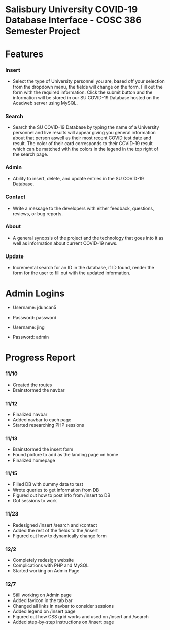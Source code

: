 # Salisbury University COVID-19 Database Interface - COSC 386 Semester Project

# Features

### Insert
- Select the type of University personnel you are, based off your selection from the dropdown menu, the fields will change on the form. Fill out the form with the required information. Click the submit button and the information will be stored in our SU COVID-19 Database hosted on the Acadweb server using MySQL.

### Search
- Search the SU COVID-19 Database by typing the name of a University personnel and live results will appear giving you general information about that person aswell as their most recent COVID test date and result. The color of their card corresponds to their COVID-19 result which can be matched with the colors in the legend in the top right of the search page.

### Admin
- Ability to insert, delete, and update entries in the SU COVID-19 Database.

### Contact
- Write a message to the developers with either feedback, questions, reviews, or bug reports.

### About
- A general synopsis of the project and the technology that goes into it as well as information about current COVID-19 news.

### Update
- Incremental search for an ID in the database, if ID found, render the form for the user to fill out with the updated information.

# Admin Logins
- Username: jduncan5
- Password: password

- Username: jing
- Password: admin

# Progress Report

### 11/10
- Created the routes
- Brainstormed the navbar

### 11/12
- Finalized navbar
- Added navbar to each page
- Started researching PHP sessions

### 11/13
- Brainstormed the insert form
- Found picture to add as the landing page on home
- Finalized homepage

### 11/15
- Filled DB with dummy data to test
- Wrote queries to get information from DB
- Figured out how to post info from /insert to DB
- Got sessions to work

### 11/23 
- Redesigned /insert /search and /contact
- Added the rest of the fields to the /insert
- Figured out how to dynamically change form

### 12/2
- Completely redesign website
- Complications with PHP and MySQL
- Started working on Admin Page

### 12/7
- Still working on Admin page
- Added favicon in the tab bar
- Changed all links in navbar to consider sessions
- Added legend on /insert page
- Figured out how CSS grid works and used on /insert and /search
- Added step-by-step instructions on /insert page


